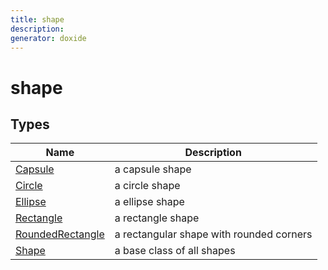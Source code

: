 ```yaml
---
title: shape
description: 
generator: doxide
---
```



# shape



## Types

| Name | Description |
| ---- | ----------- |
| [Capsule](Capsule/index.md) |  a capsule shape  |
| [Circle](Circle/index.md) |  a circle shape  |
| [Ellipse](Ellipse/index.md) |  a ellipse shape  |
| [Rectangle](Rectangle/index.md) |  a rectangle shape  |
| [RoundedRectangle](RoundedRectangle/index.md) |  a rectangular shape with rounded corners  |
| [Shape](Shape/index.md) |  a base class of all shapes  |

